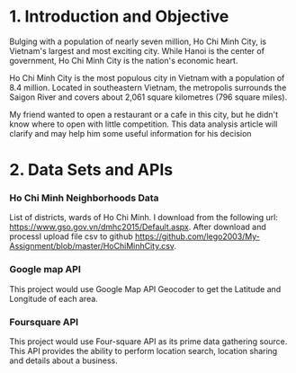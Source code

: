 # 1. Introduction and Objective
Bulging with a population of nearly seven million, Ho Chi Minh City, is Vietnam's largest and most exciting city. While Hanoi is the center of government, Ho Chi Minh City is the nation's economic heart.

Ho Chi Minh City is the most populous city in Vietnam with a population of 8.4 million. Located in southeastern Vietnam, the metropolis surrounds the Saigon River and covers about 2,061 square kilometres (796 square miles).

My friend wanted to open a restaurant or a cafe in this city, but he didn't know where to open with little competition. This data analysis article will clarify and may help him some useful information for his decision

# 2. Data Sets and APIs
### Ho Chi Minh Neighborhoods Data
List of districts, wards of Ho Chi Minh. I download from the following url: https://www.gso.gov.vn/dmhc2015/Default.aspx. After download and processI upload file csv to github https://github.com/lego2003/My-Assignment/blob/master/HoChiMinhCity.csv.
### Google map API
This project would use Google Map API Geocoder to get the Latitude and Longitude of each area.
### Foursquare API
This project would use Four-square API as its prime data gathering source. This API provides the ability to perform location search, location sharing and details about a business.
